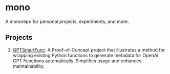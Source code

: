 # mono

A monorepo for personal projects, experiments, and more.

## Projects

1. [GPTSmartFunc](./python/gptsmartfunc): A Proof-of-Concept project that illustrates a method for wrapping existing Python functions to generate metadata for OpenAI GPT Functions automatically. Simplifies usage and enhances maintainability.
